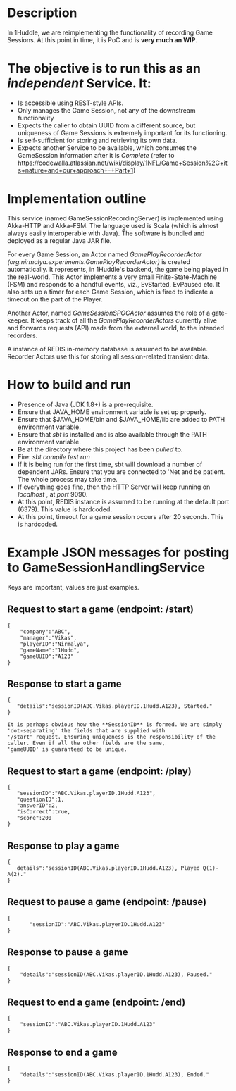 
# Description
In 1Huddle, we are reimplementing the functionality of recording Game Sessions. At this point in time,
it is PoC and is **very much an WIP**.

# The objective is to run this as an _independent_ Service. It:

 *   Is accessible using REST-style APIs.
 *   Only manages the Game Session, not any of the downstream functionality
 *   Expects the caller to obtain UUID from a different source, but 
     uniqueness of Game Sessions is extremely important for its functioning.
 *   Is self-sufficient for storing and retrieving its own data.
 *   Expects another Service to be available, which consumes the GameSession information
     after it is *Complete* (refer to https://codewalla.atlassian.net/wiki/display/1NFL/Game+Session%2C+its+nature+and+our+approach+-+Part+1)

# Implementation outline

This service (named GameSessionRecordingServer) is implemented using Akka-HTTP and Akka-FSM. The language
used is Scala (which is almost always easily interoperable with Java). The software is bundled and deployed as 
a regular Java JAR file.

For every Game Session, an Actor named *GamePlayRecorderActor (org.nirmalya.experiments.GamePlayRecorderActor)* is created automatically. It represents, in 1Huddle's
backend, the game being played in the real-world. This Actor implements a very small Finite-State-Machine (FSM) and 
responds to a handful events, viz., EvStarted, EvPaused etc. It also sets up a timer for each Game Session, which is
fired to indicate a timeout on the part of the Player. 

Another Actor, named *GameSessionSPOCActor* assumes the role of a gate-keeper. It keeps track of all the *GamePlayRecorderActors*
currently alive and forwards requests (API) made from the external world, to the intended recorders.

A instance of REDIS in-memory database is assumed to be available. Recorder Actors use this for storing all
session-related transient data.

# How to build and run
* Presence of Java (JDK 1.8+) is a pre-requisite.
* Ensure that JAVA_HOME environment variable is set up properly.
* Ensure that $JAVA_HOME/bin and $JAVA_HOME/lib are added to PATH environment variable.
* Ensure that _sbt_ is installed and is also available through the PATH environment variable.
* Be at the directory where this project has been _pulled_ to.
* Fire: _sbt compile test run_
* If it is being run for the first time, sbt will download a number of dependent JARs. Ensure that you are connected to
 'Net and be patient. The whole process may take time.
* If everything goes fine, then the HTTP Server will keep running on _localhost_ , at _port_ 9090.
* At this point, REDIS instance is assumed to be running at the default port (6379). This value is hardcoded.
* At this point, timeout for a game session occurs after 20 seconds. This is hardcoded.

#   Example JSON messages for posting to GameSessionHandlingService

Keys are important, values are just examples.

##  Request to start a game (endpoint:  /start)
    {
        "company":"ABC",
        "manager":"Vikas",
        "playerID":"Nirmalya",
        "gameName":"1Hudd",
        "gameUUID":"A123"
    }
    
##  Response to start a game
    
    {
       "details":"sessionID(ABC.Vikas.playerID.1Hudd.A123), Started."
    }
    
    It is perhaps obvious how the **SessionID** is formed. We are simply 'dot-separating' the fields that are supplied with
    '/start' request. Ensuring uniqueness is the responsibility of the caller. Even if all the other fields are the same,
    'gameUUID' is guaranteed to be unique. 

##  Request to start a game (endpoint:  /play)
    {
       "sessionID":"ABC.Vikas.playerID.1Hudd.A123",
       "questionID":1,
       "answerID":2,
       "isCorrect":true,
       "score":200
    }

##  Response to play a game

    {
       details":"sessionID(ABC.Vikas.playerID.1Hudd.A123), Played Q(1)-A(2)."
    }
    
##  Request to pause a game (endpoint: /pause)
    
    {
           "sessionID":"ABC.Vikas.playerID.1Hudd.A123"
    }
    
##  Response to pause a game

    {
        "details":"sessionID(ABC.Vikas.playerID.1Hudd.A123), Paused."
    }
    
##  Request to end a game (endpoint: /end)
     
    {
        "sessionID":"ABC.Vikas.playerID.1Hudd.A123"
    }
    
## Response to end a game
    
    {
        "details":"sessionID(ABC.Vikas.playerID.1Hudd.A123), Ended."
    }


